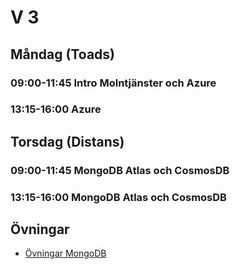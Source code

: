 # V 3

## Måndag (Toads)
### 09:00-11:45 Intro Molntjänster och Azure
### 13:15-16:00 Azure
## Torsdag (Distans)
### 09:00-11:45 MongoDB Atlas och CosmosDB
### 13:15-16:00 MongoDB Atlas och CosmosDB

## Övningar
* [Övningar MongoDB](./%C3%96vningarMongoDB.md)
